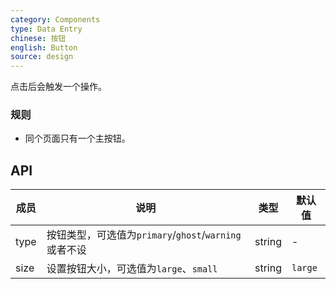 ```yaml
---
category: Components
type: Data Entry
chinese: 按钮
english: Button
source: design
---
```


点击后会触发一个操作。

### 规则
- 同个页面只有一个主按钮。


## API 

| 成员        | 说明           | 类型      | 默认值       |
|------------|----------------|--------------------|--------------|
| type       | 按钮类型，可选值为`primary`/`ghost`/`warning`或者不设     |   string   |   -  |
| size       | 设置按钮大小，可选值为`large`、`small` | string | `large`|
